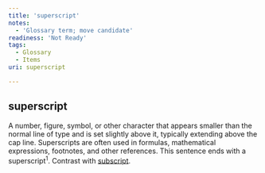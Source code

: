 ```yaml
---
title: 'superscript'
notes:
  - 'Glossary term; move candidate'
readiness: 'Not Ready'
tags:
  - Glossary
  - Items
uri: superscript

---
```

## superscript

A number, figure, symbol, or other character that appears smaller than the normal line of type and is set slightly above it, typically extending above the cap line. Superscripts are often used in formulas, mathematical expressions, footnotes, and other references. This sentence ends with a superscript<sup>1</sup>. Contrast with [subscript](/subscript).


